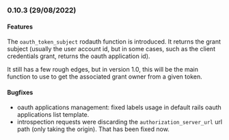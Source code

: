 ### 0.10.3 (29/08/2022)

#### Features

The `oauth_token_subject` rodauth function is introduced. It returns the grant subject (usually the user account id, but in some cases, such as the client credentials grant, returns the oauth application id).

It still has a few rough edges, but in version 1.0, this will be the main function to use to get the associated grant owner from a given token.

#### Bugfixes

* oauth applications management: fixed labels usage in default rails oauth applications list template.
* introspection requests were discarding the `authorization_server_url` url path (only taking the origin). That has been fixed now.
